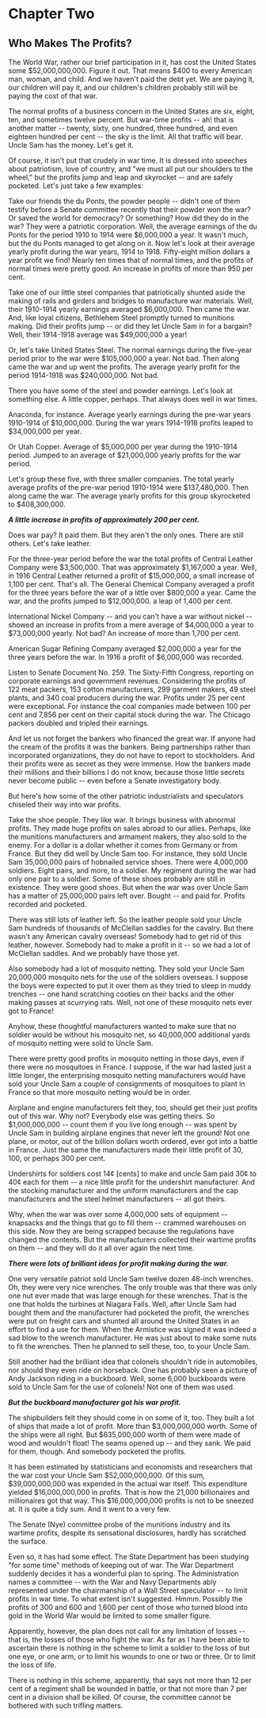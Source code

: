 # Chapter Two

## Who Makes The Profits?

The World War, rather our brief participation in it, has cost the United States some
$52,000,000,000. Figure it out. That means $400 to every American man, woman, and child. And
we haven't paid the debt yet. We are paying it, our children will pay it, and our children's children
probably still will be paying the cost of that war.

The normal profits of a business concern in the United States are six, eight, ten, and sometimes
twelve percent. But war-time profits -- ah! that is another matter -- twenty, sixty, one hundred, three
hundred, and even eighteen hundred per cent -- the sky is the limit. All that traffic will bear. Uncle
Sam has the money. Let's get it.

Of course, it isn't put that crudely in war time. It is dressed into speeches about patriotism, love of
country, and "we must all put our shoulders to the wheel," but the profits jump and leap and
skyrocket -- and are safely pocketed. Let's just take a few examples:

Take our friends the du Ponts, the powder people -- didn't one of them testify before a Senate
committee recently that their powder won the war? Or saved the world for democracy? Or
something? How did they do in the war? They were a patriotic corporation. Well, the average
earnings of the du Ponts for the period 1910 to 1914 were $6,000,000 a year. It wasn't much, but the
du Ponts managed to get along on it. Now let's look at their average yearly profit during the war
years, 1914 to 1918. Fifty-eight million dollars a year profit we find! Nearly ten times that of
normal times, and the profits of normal times were pretty good. An increase in profits of more than
950 per cent.

Take one of our little steel companies that patriotically shunted aside the making of rails and girders
and bridges to manufacture war materials. Well, their 1910-1914 yearly earnings averaged
$6,000,000. Then came the war. And, like loyal citizens, Bethlehem Steel promptly turned to
munitions making. Did their profits jump -- or did they let Uncle Sam in for a bargain? Well, their
1914-1918 average was $49,000,000 a year!

Or, let's take United States Steel. The normal earnings during the five-year period prior to the war
were $105,000,000 a year. Not bad. Then along came the war and up went the profits. The average
yearly profit for the period 1914-1918 was $240,000,000. Not bad.

There you have some of the steel and powder earnings. Let's look at something else. A little copper,
perhaps. That always does well in war times.

Anaconda, for instance. Average yearly earnings during the pre-war years 1910-1914 of
$10,000,000. During the war years 1914-1918 profits leaped to $34,000,000 per year.

Or Utah Copper. Average of $5,000,000 per year during the 1910-1914 period. Jumped to an
average of $21,000,000 yearly profits for the war period.

Let's group these five, with three smaller companies. The total yearly average profits of the pre-war
period 1910-1914 were $137,480,000. Then along came the war. The average yearly profits for this
group skyrocketed to $408,300,000.

 ***A little increase in profits of approximately 200 per cent.***

Does war pay? It paid them. But they aren't the only ones. There are still others. Let's take leather.

For the three-year period before the war the total profits of Central Leather Company were
$3,500,000. That was approximately $1,167,000 a year. Well, in 1916 Central Leather returned a
profit of $15,000,000, a small increase of 1,100 per cent. That's all. The General Chemical
Company averaged a profit for the three years before the war of a little over $800,000 a year. Came
the war, and the profits jumped to $12,000,000. a leap of 1,400 per cent.

International Nickel Company -- and you can't have a war without nickel -- showed an increase in
profits from a mere average of $4,000,000 a year to $73,000,000 yearly. Not bad? An increase of
more than 1,700 per cent.

American Sugar Refining Company averaged $2,000,000 a year for the three years before the war.
In 1916 a profit of $6,000,000 was recorded.

Listen to Senate Document No. 259. The Sixty-Fifth Congress, reporting on corporate earnings and
government revenues. Considering the profits of 122 meat packers, 153 cotton manufacturers, 299
garment makers, 49 steel plants, and 340 coal producers during the war. Profits under 25 per cent
were exceptional. For instance the coal companies made between 100 per cent and 7,856 per cent
on their capital stock during the war. The Chicago packers doubled and tripled their earnings.

And let us not forget the bankers who financed the great war. If anyone had the cream of the profits
it was the bankers. Being partnerships rather than incorporated organizations, they do not have to
report to stockholders. And their profits were as secret as they were immense. How the bankers
made their millions and their billions I do not know, because those little secrets never become
public -- even before a Senate investigatory body.

But here's how some of the other patriotic industrialists and speculators chiseled their way into war
profits.

Take the shoe people. They like war. It brings business with abnormal profits. They made huge
profits on sales abroad to our allies. Perhaps, like the munitions manufacturers and armament
makers, they also sold to the enemy. For a dollar is a dollar whether it comes from Germany or
from France. But they did well by Uncle Sam too. For instance, they sold Uncle Sam 35,000,000
pairs of hobnailed service shoes. There were 4,000,000 soldiers. Eight pairs, and more, to a soldier.
My regiment during the war had only one pair to a soldier. Some of these shoes probably are still in
existence. They were good shoes. But when the war was over Uncle Sam has a matter of
25,000,000 pairs left over. Bought -- and paid for. Profits recorded and pocketed.

There was still lots of leather left. So the leather people sold your Uncle Sam hundreds of thousands
of McClellan saddles for the cavalry. But there wasn't any American cavalry overseas! Somebody
had to get rid of this leather, however. Somebody had to make a profit in it -- so we had a lot of
McClellan saddles. And we probably have those yet.

Also somebody had a lot of mosquito netting. They sold your Uncle Sam 20,000,000 mosquito nets
for the use of the soldiers overseas. I suppose the boys were expected to put it over them as they
tried to sleep in muddy trenches -- one hand scratching cooties on their backs and the other making
passes at scurrying rats. Well, not one of these mosquito nets ever got to France!

Anyhow, these thoughtful manufacturers wanted to make sure that no soldier would be without his
mosquito net, so 40,000,000 additional yards of mosquito netting were sold to Uncle Sam.

There were pretty good profits in mosquito netting in those days, even if there were no mosquitoes
in France. I suppose, if the war had lasted just a little longer, the enterprising mosquito netting
manufacturers would have sold your Uncle Sam a couple of consignments of mosquitoes to plant in
France so that more mosquito netting would be in order.

Airplane and engine manufacturers felt they, too, should get their just profits out of this war. Why
not? Everybody else was getting theirs. So $1,000,000,000 -- count them if you live long enough --
was spent by Uncle Sam in building airplane engines that never left the ground! Not one plane, or
motor, out of the billion dollars worth ordered, ever got into a battle in France. Just the same the
manufacturers made their little profit of 30, 100, or perhaps 300 per cent.

Undershirts for soldiers cost 14¢ [cents] to make and uncle Sam paid 30¢ to 40¢ each for them -- a
nice little profit for the undershirt manufacturer. And the stocking manufacturer and the uniform
manufacturers and the cap manufacturers and the steel helmet manufacturers -- all got theirs.

Why, when the war was over some 4,000,000 sets of equipment -- knapsacks and the things that go
to fill them -- crammed warehouses on this side. Now they are being scrapped because the
regulations have changed the contents. But the manufacturers collected their wartime profits on
them -- and they will do it all over again the next time.

 ***There were lots of brilliant ideas for profit making during the war.***

One very versatile patriot sold Uncle Sam twelve dozen 48-inch wrenches. Oh, they were very nice
wrenches. The only trouble was that there was only one nut ever made that was large enough for
these wrenches. That is the one that holds the turbines at Niagara Falls. Well, after Uncle Sam had
bought them and the manufacturer had pocketed the profit, the wrenches were put on freight cars
and shunted all around the United States in an effort to find a use for them. When the Armistice was
signed it was indeed a sad blow to the wrench manufacturer. He was just about to make some nuts
to fit the wrenches. Then he planned to sell these, too, to your Uncle Sam.

Still another had the brilliant idea that colonels shouldn't ride in automobiles, nor should they even
ride on horseback. One has probably seen a picture of Andy Jackson riding in a buckboard. Well,
some 6,000 buckboards were sold to Uncle Sam for the use of colonels! Not one of them was used.

 ***But the buckboard manufacturer got his war profit.***

The shipbuilders felt they should come in on some of it, too. They built a lot of ships that made a lot
of profit. More than $3,000,000,000 worth. Some of the ships were all right. But $635,000,000
worth of them were made of wood and wouldn't float! The seams opened up -- and they sank. We
paid for them, though. And somebody pocketed the profits.

It has been estimated by statisticians and economists and researchers that the war cost your Uncle
Sam $52,000,000,000. Of this sum, $39,000,000,000 was expended in the actual war itself. This
expenditure yielded $16,000,000,000 in profits. That is how the 21,000 billionaires and millionaires
got that way. This $16,000,000,000 profits is not to be sneezed at. It is quite a tidy sum. And it went
to a very few.

The Senate (Nye) committee probe of the munitions industry and its wartime profits, despite its
sensational disclosures, hardly has scratched the surface.

Even so, it has had some effect. The State Department has been studying "for some time" methods
of keeping out of war. The War Department suddenly decides it has a wonderful plan to spring. The
Administration names a committee -- with the War and Navy Departments ably represented under
the chairmanship of a Wall Street speculator -- to limit profits in war time. To what extent isn't
suggested. Hmmm. Possibly the profits of 300 and 600 and 1,600 per cent of those who turned
blood into gold in the World War would be limited to some smaller figure.

Apparently, however, the plan does not call for any limitation of losses -- that is, the losses of those
who fight the war. As far as I have been able to ascertain there is nothing in the scheme to limit a
soldier to the loss of but one eye, or one arm, or to limit his wounds to one or two or three. Or to
limit the loss of life.

There is nothing in this scheme, apparently, that says not more than 12 per cent of a regiment shall
be wounded in battle, or that not more than 7 per cent in a division shall be killed.
Of course, the committee cannot be bothered with such trifling matters.
